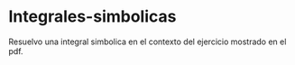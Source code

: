 # Integrales-simbolicas
Resuelvo una integral simbolica en el contexto del ejercicio mostrado en el pdf.
